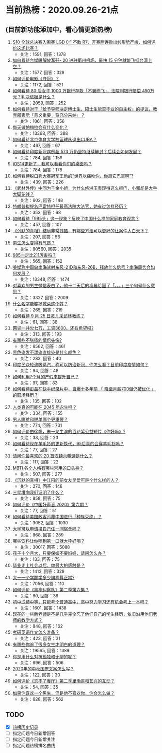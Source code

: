 # 当前热榜：2020.09.26-21点
## (目前新功能添加中，看心情更新热榜)
1. [S10 全球总决赛入围赛 LGD 0:1 不敌 R7，开赛两连败出线形势严峻，如何评价这场比赛？](https://www.zhihu.com/question/423032639)
    * 关注：1591, 回答：1378
2. [如何看待台媒曝解放军歼- 20 进驻衢州机场，最快 15 分钟就能飞抵台湾上空？](https://www.zhihu.com/question/422971359)
    * 关注：1577, 回答：329
3. [如何评价电影《夺冠》？](https://www.zhihu.com/question/362880177)
    * 关注：1172, 回答：521
4. [如何看待 80 后女子 1000 万银行存款「不翼而飞」，法院判银行赔偿 450万元？判决依据是什么？](https://www.zhihu.com/question/422829484)
    * 关注：2059, 回答：252
5. [如何看待对于「给予导师决定博士生、硕士生能否毕业的自主权」的提议，教育部表示「意义重要，将充分采纳」？](https://www.zhihu.com/question/422912586)
    * 关注：1061, 回答：356
6. [每天做帕梅拉会有什么变化？](https://www.zhihu.com/question/407925212)
    * 关注：13368, 回答：388
7. [如何看待北京体育大学校篮球队退出CUBA？](https://www.zhihu.com/question/422950686)
    * 关注：467, 回答：67
8. [如何看待印度新冠病例超 573 万仍坚持继续解封？后续会如何发展？](https://www.zhihu.com/question/422809534)
    * 关注：784, 回答：159
9. [iOS14更新了，我可以看看你们的桌面吗？](https://www.zhihu.com/question/402994258)
    * 关注：784, 回答：178
10. [如何看待脱口秀大赛冠军王勉的“世界以痛吻你，你扇它巴掌啊”?](https://www.zhihu.com/question/422689936)
    * 关注：439, 回答：226
11. [《武林外传》中同为千金小姐，为什么佟湘玉表现得这么抠门，小郭却是大手大脚花钱？](https://www.zhihu.com/question/422444273)
    * 关注：602, 回答：148
12. [特朗普拟提名巴雷特担任最高法院大法官，她有过怎样经历？](https://www.zhihu.com/question/422947825)
    * 关注：353, 回答：68
13. [如何看待「985头」这一现象？反映了中国什么样的家庭教育观念？](https://www.zhihu.com/question/422822795)
    * 关注：457, 回答：107
14. [《沉默的真相》结局非常残酷，有哪些方法可以更好的让案件大白天下？](https://www.zhihu.com/question/422137147)
    * 关注：207, 回答：56
15. [男生怎么变得有气质？](https://www.zhihu.com/question/29569463)
    * 关注：80560, 回答：2035
16. [985一定比211厉害吗？](https://www.zhihu.com/question/27644678)
    * 关注：565, 回答：152
17. [美媒称中国向南海试射东风-21D和东风-26B，释放什么信号？南海局势会如何发展？](https://www.zhihu.com/question/417829276)
    * 关注：13348, 回答：1474
18. [对喜欢的男生微信表白了，他十二天后的凌晨给回了「。。。」三个句号什么意思？](https://www.zhihu.com/question/410493785)
    * 关注：3327, 回答：2009
19. [什么名字能够拯救朵这个姓？](https://www.zhihu.com/question/420467878)
    * 关注：265, 回答：219
20. [如何看待 9 月 25 日灵儿采访林教练？](https://www.zhihu.com/question/422925809)
    * 关注：61, 回答：38
21. [网贷一共欠七万，工资3600，还有希望吗?](https://www.zhihu.com/question/412219866)
    * 关注：313, 回答：193
22. [有哪些不张扬的情侣头像?](https://www.zhihu.com/question/330332961)
    * 关注：6562, 回答：461
23. [黑色染发不漂染直接染是什么颜色？](https://www.zhihu.com/question/381896714)
    * 关注：283, 回答：40
24. [印度民众轮流吸蒸汽，称可以防治新冠，你怎么看？目前印度疫情如何？](https://www.zhihu.com/question/422949042)
    * 关注：94, 回答：48
25. [如何利用7个月的产假来提升自己？](https://www.zhihu.com/question/421557056)
    * 关注：97, 回答：83
26. [如何看待彭磊在快手纪录片中，自爆十多年前 「 降至月薪700但仍被优化 」 的职场经历？](https://www.zhihu.com/question/422845591)
    * 关注：135, 回答：102
27. [人类真的可能在 2045 年永生吗？](https://www.zhihu.com/question/269037048)
    * 关注：334, 回答：155
28. [男人脱贫和脱单哪个更重要？](https://www.zhihu.com/question/420433593)
    * 关注：774, 回答：731
29. [如何评价由徐帆，朱一龙主演的百花奖公益短片《你好吗》?](https://www.zhihu.com/question/422859184)
    * 关注：38, 回答：23
30. [如何看待现在羊毛衫的更新换代，95后真的会穿羊毛衫吗？](https://www.zhihu.com/question/422964184)
    * 关注：77, 回答：27
31. [请问你最喜欢的 20 首汉魏六朝诗是什么？](https://www.zhihu.com/question/420772962)
    * 关注：117, 回答：22
32. [MBTI 各个人格有哪些常用的口头禅？](https://www.zhihu.com/question/411801875)
    * 关注：507, 回答：277
33. [《沉默的真相》中江阳的前女友吴爱可是个什么样的人？](https://www.zhihu.com/question/422187885)
    * 关注：270, 回答：148
34. [三星堆向我们证明了什么？](https://www.zhihu.com/question/49326524)
    * 关注：858, 回答：75
35. [如何评价《中国好声音 2020》第六期？](https://www.zhihu.com/question/422857300)
    * 关注：77, 回答：51
36. [如何看待美国政客污蔑中国进行「种族灭绝」？](https://www.zhihu.com/question/417849757)
    * 关注：3052, 回答：1030
37. [大学可以申请换自己住一间宿舍吗？](https://www.zhihu.com/question/302880042)
    * 关注：868, 回答：289
38. [哪些饮料让你喝到第一口就大呼好喝？](https://www.zhihu.com/question/338195759)
    * 关注：30017, 回答：5088
39. [孩子十个月大，只要保姆不要妈妈，请问怎么办？](https://www.zhihu.com/question/268309558)
    * 关注：133, 回答：75
40. [毕业走上社会以后，你最大的感触是？](https://www.zhihu.com/question/419827214)
    * 关注：1413, 回答：329
41. [大一一个学期学多少编程算正常?](https://www.zhihu.com/question/360729923)
    * 关注：7056, 回答：110
42. [如何评价《黑袍纠察队》第二季第六集？](https://www.zhihu.com/question/422847813)
    * 关注：80, 回答：38
43. [初中成绩中等，只能考个普通高中，高中努力学习还有机会考上一本吗？](https://www.zhihu.com/question/410496621)
    * 关注：1601, 回答：1438
44. [现在的一些新老师是不是几乎完全忘了他们自己的学生经历，依旧沿用他们老师的教学方式？](https://www.zhihu.com/question/350847003)
    * 关注：848, 回答：162
45. [考研英语作文怎么准备？](https://www.zhihu.com/question/290720943)
    * 关注：423, 回答：31
46. [有哪些你追了很多女生才明白的道理？](https://www.zhihu.com/question/385019055)
    * 关注：19565, 回答：1389
47. [你是用什么对抗孤独和无聊的呢？](https://www.zhihu.com/question/420313337)
    * 关注：696, 回答：506
48. [2020年的中秋国庆文案怎么写？](https://www.zhihu.com/question/421569253)
    * 关注：122, 回答：30
49. [如何评价《忘不了餐厅》第二季里渤哥和艺兴的互动？](https://www.zhihu.com/question/422426276)
    * 关注：54, 回答：35
50. [如果你喜欢一个男生，但是他不喜欢你，你会怎么做？](https://www.zhihu.com/question/418177660)
    * 关注：628, 回答：562
## TODO
* [x] [热榜历史记录](hot_history/AllHot.md)
* [ ] 指定问题今日新增回答
* [ ] 指定问题今日新增关注
* [ ] 指定问题热榜排名曲线

